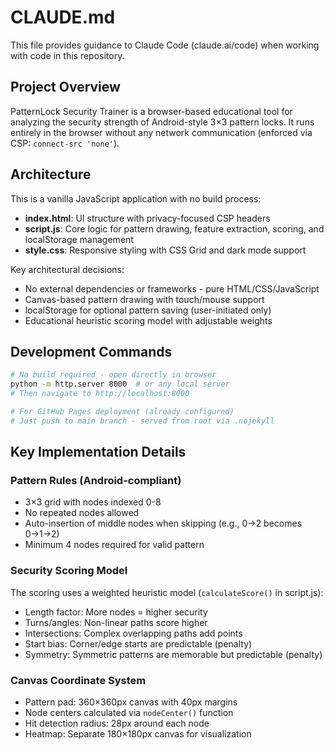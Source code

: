 # CLAUDE.md

This file provides guidance to Claude Code (claude.ai/code) when working with code in this repository.

## Project Overview

PatternLock Security Trainer is a browser-based educational tool for analyzing the security strength of Android-style 3×3 pattern locks. It runs entirely in the browser without any network communication (enforced via CSP: `connect-src 'none'`).

## Architecture

This is a vanilla JavaScript application with no build process:
- **index.html**: UI structure with privacy-focused CSP headers
- **script.js**: Core logic for pattern drawing, feature extraction, scoring, and localStorage management
- **style.css**: Responsive styling with CSS Grid and dark mode support

Key architectural decisions:
- No external dependencies or frameworks - pure HTML/CSS/JavaScript
- Canvas-based pattern drawing with touch/mouse support
- localStorage for optional pattern saving (user-initiated only)
- Educational heuristic scoring model with adjustable weights

## Development Commands

```bash
# No build required - open directly in browser
python -m http.server 8000  # or any local server
# Then navigate to http://localhost:8000

# For GitHub Pages deployment (already configured)
# Just push to main branch - served from root via .nojekyll
```

## Key Implementation Details

### Pattern Rules (Android-compliant)
- 3×3 grid with nodes indexed 0-8
- No repeated nodes allowed
- Auto-insertion of middle nodes when skipping (e.g., 0→2 becomes 0→1→2)
- Minimum 4 nodes required for valid pattern

### Security Scoring Model
The scoring uses a weighted heuristic model (`calculateScore()` in script.js):
- Length factor: More nodes = higher security
- Turns/angles: Non-linear paths score higher
- Intersections: Complex overlapping paths add points
- Start bias: Corner/edge starts are predictable (penalty)
- Symmetry: Symmetric patterns are memorable but predictable (penalty)

### Canvas Coordinate System
- Pattern pad: 360×360px canvas with 40px margins
- Node centers calculated via `nodeCenter()` function
- Hit detection radius: 28px around each node
- Heatmap: Separate 180×180px canvas for visualization
